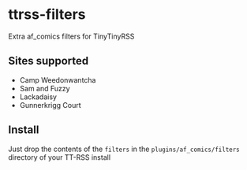 # ttrss-filters
Extra af_comics filters for TinyTinyRSS

## Sites supported

 * Camp Weedonwantcha
 * Sam and Fuzzy
 * Lackadaisy
 * Gunnerkrigg Court

## Install

Just drop the contents of the `filters` in the `plugins/af_comics/filters` directory of your TT-RSS install
